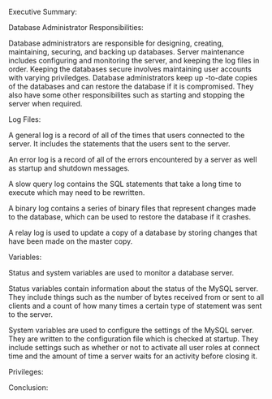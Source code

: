 Executive Summary:

Database Administrator Responsibilities:

Database administrators are responsible for designing, creating, maintaining, securing, and backing up databases. 
Server maintenance includes configuring and monitoring the server, and keeping the log files in order. Keeping 
the databases secure involves maintaining user accounts with varying priviledges. Database administrators keep up
-to-date copies of the databases and can restore the database if it is compromised. They also have some other 
responsibilites such as starting and stopping the server when required.

Log Files:

A general log is a record of all of the times that users connected to the server. It includes the statements that 
the users sent to the server. 

An error log is a record of all of the errors encountered by a server as well as startup and shutdown messages.

A slow query log contains the SQL statements that take a long time to execute which may need to be rewritten.

A binary log contains a series of binary files that represent changes made to the database, which can be used to 
restore the database if it crashes.

A relay log is used to update a copy of a database by storing changes that have been made on the master copy.

Variables:

Status and system variables are used to monitor a database server.

Status variables contain information about the status of the MySQL server. They include things such as the number 
of bytes received from or sent to all clients and a count of how many times a certain type of statement was sent 
to the server.

System variables are used to configure the settings of the MySQL server. They are written to the configuration 
file which is checked at startup. They include settings such as whether or not to activate all user roles at 
connect time and the amount of time a server waits for an activity before closing it.

Privileges:

Conclusion:
